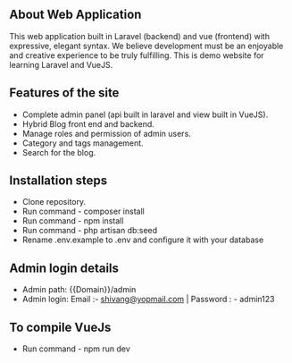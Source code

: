 ## About Web Application

This web application built in Laravel (backend) and vue (frontend) with expressive, elegant syntax. We believe development must be an enjoyable and creative experience to be truly fulfilling. This is demo website for learning Laravel and VueJS.

## Features of the site
- Complete admin panel (api built in laravel and view built in VueJS).
- Hybrid Blog front end and backend.
- Manage roles and permission of admin users.
- Category and tags management.
- Search for the blog.

## Installation steps

- Clone repository.
- Run command - composer install
- Run command - npm install
- Run command - php artisan db:seed
- Rename .env.example to .env and configure it with your database

## Admin login details
- Admin path: {{Domain}}/admin
- Admin login: Email :- shivang@yopmail.com | Password : - admin123

## To compile VueJs
- Run command - npm run dev